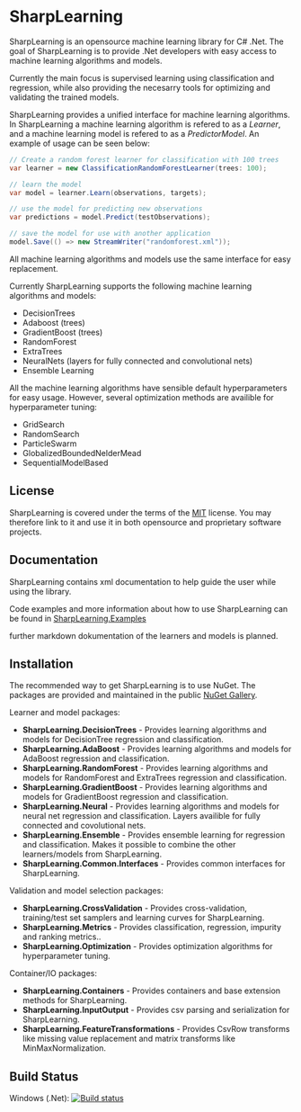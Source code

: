 SharpLearning
=================

SharpLearning is an opensource machine learning library for C# .Net. 
The goal of SharpLearning is to provide .Net developers with easy access to machine learning algorithms and models.

Currently the main focus is supervised learning using classification and regression, 
while also providing the necesarry tools for optimizing and validating the trained models.

SharpLearning provides a unified interface for machine learning algorithms. In SharpLearning a machine learning algorithm is refered to as a *Learner*, 
and a machine learning model is refered to as a *PredictorModel*. An example of usage can be seen below:

```c#
// Create a random forest learner for classification with 100 trees
var learner = new ClassificationRandomForestLearner(trees: 100);

// learn the model
var model = learner.Learn(observations, targets);

// use the model for predicting new observations
var predictions = model.Predict(testObservations);

// save the model for use with another application
model.Save(() => new StreamWriter("randomforest.xml"));
```
All machine learning algorithms and models use the same interface for easy replacement.

Currently SharpLearning supports the following machine learning algorithms and models:

* DecisionTrees
* Adaboost (trees)
* GradientBoost (trees)
* RandomForest
* ExtraTrees
* NeuralNets (layers for fully connected and convolutional nets)
* Ensemble Learning

All the machine learning algorithms have sensible default hyperparameters for easy usage. 
However, several optimization methods are availible for hyperparameter tuning:

* GridSearch
* RandomSearch
* ParticleSwarm
* GlobalizedBoundedNelderMead
* SequentialModelBased  

License
-------

SharpLearning is covered under the terms of the [MIT](LICENSE.md) license. You may therefore link to it and use it in both opensource and proprietary software projects.

Documentation
-------------
SharpLearning contains xml documentation to help guide the user while using the library. 

Code examples and more information about how to use SharpLearning can be found in [SharpLearning.Examples](https://github.com/mdabros/SharpLearning.Examples)

further markdown dokumentation of the learners and models is planned.

Installation
------------

The recommended way to get SharpLearning is to use NuGet. The packages are provided and maintained in the public [NuGet Gallery](https://nuget.org/profiles/mdabros/).

Learner and model packages:

- **SharpLearning.DecisionTrees** - Provides learning algorithms and models for DecisionTree regression and classification.
- **SharpLearning.AdaBoost** - Provides learning algorithms and models for AdaBoost regression and classification.
- **SharpLearning.RandomForest** - Provides learning algorithms and models for RandomForest and ExtraTrees regression and classification.
- **SharpLearning.GradientBoost** - Provides learning algorithms and models for GradientBoost regression and classification.
- **SharpLearning.Neural** - Provides learning algorithms and models for neural net regression and classification. Layers availible for fully connected and covolutional nets.
- **SharpLearning.Ensemble** - Provides ensemble learning for regression and classification. Makes it possible to combine the other learners/models from SharpLearning.
- **SharpLearning.Common.Interfaces** - Provides common interfaces for SharpLearning.

Validation and model selection packages:

- **SharpLearning.CrossValidation** - Provides cross-validation, training/test set samplers and learning curves for SharpLearning.
- **SharpLearning.Metrics** - Provides classification, regression, impurity and ranking metrics..
- **SharpLearning.Optimization** - Provides optimization algorithms for hyperparameter tuning.

Container/IO packages:

- **SharpLearning.Containers** - Provides containers and base extension methods for SharpLearning.
- **SharpLearning.InputOutput** - Provides csv parsing and serialization for SharpLearning.
- **SharpLearning.FeatureTransformations** - Provides CsvRow transforms like missing value replacement and matrix transforms like MinMaxNormalization.

Build Status
------------
Windows (.Net): [![Build status](https://ci.appveyor.com/api/projects/status/ps37sxd83yddob6i?svg=true)](https://ci.appveyor.com/project/mdabros/sharplearning)

